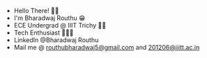 - Hello There! 👋🏻
- I'm Bharadwaj Routhu 😁
- ECE Undergrad @ IIIT Trichy 🙇🏻
- Tech Enthusiast 🧑🏻‍💻
- LinkedIn @Bharadwaj Routhu
- Mail me @ routhubharadwaj5@gmail.com and 201206@iiitt.ac.in
